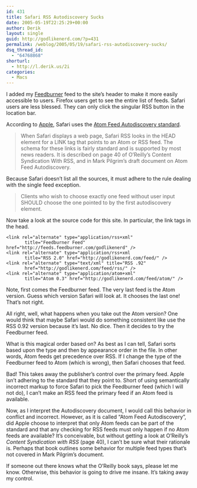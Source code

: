 ```yaml
---
id: 431
title: Safari RSS Autodiscovery Sucks
date: 2005-05-19T22:25:29+00:00
author: Derik
layout: single
guid: http://godlikenerd.com/?p=431
permalink: /weblog/2005/05/19/safari-rss-autodiscovery-sucks/
dsq_thread_id:
  - "64768868"
shorturl:
  - http://l.derik.us/2i
categories:
  - Macs
---
```

I added my [Feedburner](http://www.feedburner.com) feed to the site&#8217;s header to make it more easily accessible to users. Firefox users get to see the entire list of feeds. Safari users are less blessed. They can only click the singular RSS button in the location bar.

According to [Apple](http://developer.apple.com/releasenotes/InternetWeb/SafariRSS.html), Safari uses the [Atom Feed Autodiscovery standard](http://diveintomark.org/rfc/draft-pilgrim-atom-autodiscovery-02.html).

> When Safari displays a web page, Safari RSS looks in the HEAD element for a LINK tag that points to an Atom or RSS feed. The schema for these links is fairly standard and is supported by most news readers. It is described on page 40 of O&#8217;Reilly&#8217;s Content Syndication With RSS, and in Mark Pilgrim&#8217;s draft document on Atom Feed Autodiscovery.

Because Safari doesn&#8217;t list all the sources, it must adhere to the rule dealing with the single feed exception.

> Clients who wish to choose exactly one feed without user input SHOULD choose the one pointed to by the first autodiscovery element.

Now take a look at the source code for this site. In particular, the link tags in the head.

    <link rel="alternate" type="application/rss+xml" 
           title="Feedburner Feed" href="http://feeds.feedburner.com/godlikenerd" />
    <link rel="alternate" type="application/rss+xml
           title="RSS 2.0" href="http://godlikenerd.com/feed/" />
    <link rel="alternate" type="text/xml" title="RSS .92"
           href="http://godlikenerd.com/feed/rss/" />
    <link rel="alternate" type="application/atom+xml"
           title="Atom 0.3" href="http://godlikenerd.com/feed/atom/" />
    

Note, first comes the Feedburner feed. The very last feed is the Atom version. Guess which version Safari will look at. It chooses the last one! That&#8217;s not right.

All right, well, what happens when you take out the Atom version? One would think that maybe Safari would do something consistent like use the RSS 0.92 version because it&#8217;s last. No dice. Then it decides to try the Feedburner feed.

What is this magical order based on? As best as I can tell, Safari sorts based upon the type and then by appearance order in the file. In other words, Atom feeds get precedence over RSS. If I change the type of the Feedburner feed to Atom (which is wrong), then Safari chooses that feed.

Bad! This takes away the publisher&#8217;s control over the primary feed. Apple isn&#8217;t adhering to the standard that they point to. Short of using semantically incorrect markup to force Safari to pick the Feedburner feed (which I will not do), I can&#8217;t make an RSS feed the primary feed if an Atom feed is available.

Now, as I interpret the Autodiscovery document, I would call this behavior in conflict and incorrect. However, as it is called &#8220;Atom Feed Autodiscovery&#8221;, did Apple choose to interpret that only Atom feeds can be part of the standard and that any checking for RSS feeds must only happen if no Atom feeds are available? It&#8217;s conceivable, but without getting a look at O&#8217;Reilly&#8217;s _Content Syndication with RSS_ (page 40), I can&#8217;t be sure what their rationale is. Perhaps that book outlines some behavior for multiple feed types that&#8217;s not covered in Mark Pilgrim&#8217;s document.

If someone out there knows what the O&#8217;Reilly book says, please let me know. Otherwise, this behavior is going to drive me insane. It&#8217;s taking away my control.